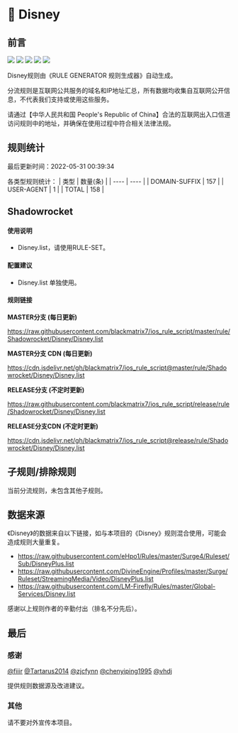 # 🧸 Disney

## 前言

![](https://shields.io/badge/-移除重复规则-ff69b4) ![](https://shields.io/badge/-DOMAIN与DOMAIN--SUFFIX合并-green) ![](https://shields.io/badge/-DOMAIN--SUFFIX间合并-critical) ![](https://shields.io/badge/-DOMAIN--SUFFIX与DOMAIN--KEYWORD合并-blue) ![](https://shields.io/badge/-IP--CIDR(6)合并-blueviolet) 

Disney规则由《RULE GENERATOR 规则生成器》自动生成。

分流规则是互联网公共服务的域名和IP地址汇总，所有数据均收集自互联网公开信息，不代表我们支持或使用这些服务。

请通过【中华人民共和国 People's Republic of China】合法的互联网出入口信道访问规则中的地址，并确保在使用过程中符合相关法律法规。

## 规则统计

最后更新时间：2022-05-31 00:39:34

各类型规则统计：
| 类型 | 数量(条)  | 
| ---- | ----  |
| DOMAIN-SUFFIX | 157  | 
| USER-AGENT | 1  | 
| TOTAL | 158  | 


## Shadowrocket 

#### 使用说明
- Disney.list，请使用RULE-SET。

#### 配置建议
- Disney.list 单独使用。

#### 规则链接
**MASTER分支 (每日更新)**

https://raw.githubusercontent.com/blackmatrix7/ios_rule_script/master/rule/Shadowrocket/Disney/Disney.list

**MASTER分支 CDN (每日更新)**

https://cdn.jsdelivr.net/gh/blackmatrix7/ios_rule_script@master/rule/Shadowrocket/Disney/Disney.list

**RELEASE分支 (不定时更新)**

https://raw.githubusercontent.com/blackmatrix7/ios_rule_script/release/rule/Shadowrocket/Disney/Disney.list

**RELEASE分支CDN (不定时更新)**

https://cdn.jsdelivr.net/gh/blackmatrix7/ios_rule_script@release/rule/Shadowrocket/Disney/Disney.list

## 子规则/排除规则


当前分流规则，未包含其他子规则。

## 数据来源

《Disney》的数据来自以下链接，如与本项目的《Disney》规则混合使用，可能会造成规则大量重复。

- https://raw.githubusercontent.com/eHpo1/Rules/master/Surge4/Ruleset/Sub/DisneyPlus.list
- https://raw.githubusercontent.com/DivineEngine/Profiles/master/Surge/Ruleset/StreamingMedia/Video/DisneyPlus.list
- https://raw.githubusercontent.com/LM-Firefly/Rules/master/Global-Services/Disney.list


感谢以上规则作者的辛勤付出（排名不分先后）。

## 最后

### 感谢

[@fiiir](https://github.com/fiiir) [@Tartarus2014](https://github.com/Tartarus2014) [@zjcfynn](https://github.com/zjcfynn) [@chenyiping1995](https://github.com/chenyiping1995) [@vhdj](https://github.com/vhdj)

提供规则数据源及改进建议。

### 其他

请不要对外宣传本项目。